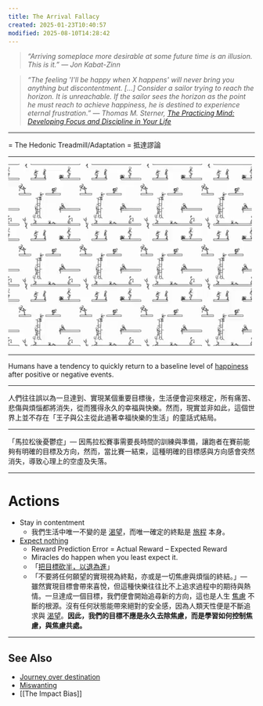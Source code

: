 ```yaml
---
title: The Arrival Fallacy
created: 2025-01-23T10:40:57
modified: 2025-08-10T14:28:42
---
```


> _“Arriving someplace more desirable at some future time is an illusion. This is it.” — Jon Kabat-Zinn_

> _“The feeling 'I'll be happy when X happens' will never bring you anything but discontentment. […] Consider a sailor trying to reach the horizon. It is unreachable. If the sailor sees the horizon as the point he must reach to achieve happiness, he is destined to experience eternal frustration.” ― Thomas M. Sterner, [The Practicing Mind: Developing Focus and Discipline in Your Life](https://www.goodreads.com/work/quotes/326331)_

---

= The Hedonic Treadmill/Adaptation = 抵達謬論

---

![](../_attachments/d6663971b18df3f7d284f95d2925ee9c.gif)

---

Humans have a tendency to quickly return to a baseline level of [happiness](happiness.md) after positive or negative events.

---

人們往往誤以為一旦達到、實現某個重要目標後，生活便會迎來穩定，所有痛苦、悲傷與煩惱都將消失，從而獲得永久的幸福與快樂。然而，現實並非如此，這個世界上並不存在「王子與公主從此過著幸福快樂的生活」的童話式結局。

---

「馬拉松後憂鬱症」— 因馬拉松賽事需要長時間的訓練與準備，讓跑者在賽前能夠有明確的目標及方向，然而，當比賽一結束，這種明確的目標感與方向感會突然消失，導致心理上的空虛及失落。

---

# Actions

* Stay in contentment
	* 我們生活中唯一不變的是 [渴望](The%20absence%20of%20desire%20is%20true%20happiness.md)，而唯一確定的終點是 [旅程](Journey%20over%20destination.md) 本身。
* [Expect nothing](Not%20caring%20lets%20us%20perform%20better.md)
	* Reward Prediction Error = Actual Reward – Expected Reward
	* Miracles do happen when you least expect it.
	* 「[把目標砍半，以退為進](https://onyourpsy.com/010219/)」
	* 「不要將任何願望的實現視為終點，亦或是一切焦慮與煩惱的終結。」— 雖然實現目標會帶來喜悅，但這種快樂往往比不上追求過程中的期待與熱情。一旦達成一個目標，我們便會開始追尋新的方向，這也是人生 [焦慮](stress%20and%20anxiety.md) 不斷的根源。沒有任何狀態能帶來絕對的安全感，因為人類天性便是不斷追求與 [渴望](The%20absence%20of%20desire%20is%20true%20happiness.md)。**因此，我們的目標不應是永久去除焦慮，而是學習如何控制焦慮，與焦慮共處。**

---

## See Also

* [Journey over destination](Journey%20over%20destination.md)
* [Miswanting](Miswanting.md)
* [[The Impact Bias]]
